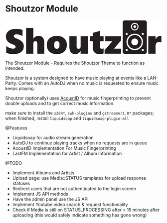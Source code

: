 # Shoutzor Module
![Shoutzor-logo](./shoutzor-logo.png)

The Shoutzor Module - Requires the Shoutzor Theme to function as intended.

Shoutzor is a system designed to have music playing at events like a LAN-Party.
Comes with an AutoDJ when no music is requested to ensure music keeps playing.

Shoutzor (optionally) uses [AcoustID](https://acoustid.org/) for music fingerprinting to prevent double uploads and to get correct music information.<br />

make sure to install the `x264*`, `swh-plugins` and `gstreamer1.0*` packages;<br />
when finished, install `liquidsoap` and `liquidsoap-plugin-all`

@Features
- Liquidsoap for audio stream generation
- AutoDJ to continue playing tracks when no requests are in queue
- AcoustID Implementation For Music Fingerprinting
- LastFM Implementation for Artist / Album information

@TODO
- Implement Albums and Artists
- Upload page: use Media::STATUS templates for upload response statuses
- Redirect users that are not authenticated to the login screen
- Implement JS API methods
- Have the admin panel use the JS API
- Implement Youtube video search & request functionality
- Check if Media is still on STATUS_PROCESSING after > 15 minutes after uploading (this would safely indicate something has gone wrong)

